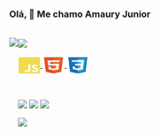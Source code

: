 ### Olá, 👋 Me chamo Amaury Junior <a href="https://github.com/atqjunior">
  
<br>
  <div>
   <img height="180em" align="left" src="https://github-readme-stats.vercel.app/api/top-langs/?username=atqjunior&layout=compact&theme=slateorange&icon_color=268bd2&title_color=268bd2&custom_title=Most Used Languages"/>

   <img height="180em" align="center" src="https://github-readme-stats.vercel.app/api?username=atqjunior&include_all_commits=true&count_private=true&show_icons=true&theme=slateorange&icon_color=268bd2&title_color=268bd2&custom_title=Amaury Junior GitHub Stats"/>
  </div>

<div style="display: inline_block"><br>
  <img align="center" alt="atqjunior-Js" height="30" width="40" src="https://raw.githubusercontent.com/devicons/devicon/master/icons/javascript/javascript-plain.svg">
  <img align="center" alt="atqjunior-HTML" height="30" width="40" src="https://raw.githubusercontent.com/devicons/devicon/master/icons/html5/html5-original.svg">
  <img align="center" alt="atqjunior-CSS" height="30" width="40" src="https://raw.githubusercontent.com/devicons/devicon/master/icons/css3/css3-original.svg">
</div>

##

<div style="display: inline_block"><br>
<a href = "mailto: amaury.tqj@gmail.com"><img src="https://img.shields.io/badge/-Gmail-%23EA4335?style=for-the-badge&logo=gmail&logoColor=white" target="_blank"></a>
<a href="https://www.linkedin.com/in/atqjunior" target="_blank"><img src="https://img.shields.io/badge/-LinkedIn-%230077B5?style=for-the-badge&logo=linkedin&logoColor=white" target="_blank"></a>
<a href="https://instagram.com/atqjunior" target="_blank"><img src="https://img.shields.io/badge/-Instagram-%23E4405F?style=for-the-badge&logo=instagram&logoColor=white" target="_blank"></a>
</div>

<p><img src="https://komarev.com/ghpvc/?username=atqjunior&label=PROFILE+VIEWS"/></p>


<!--
**atqjunior/atqjunior** is a ✨ _special_ ✨ repository because its `README.md` (this file) appears on your GitHub profile.

Here are some ideas to get you started:

- 🔭 I’m currently working on ...
- 🌱 I’m currently learning ...
- 👯 I’m looking to collaborate on ...
- 🤔 I’m looking for help with ...
- 💬 Ask me about ...
- 📫 How to reach me: ...
- 😄 Pronouns: ...
- ⚡ Fun fact: ...
-->
